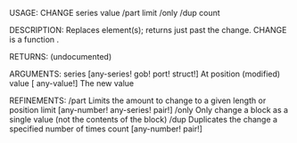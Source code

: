 USAGE:
     CHANGE series value /part limit /only /dup count

DESCRIPTION:
     Replaces element(s); returns just past the change.
     CHANGE is a function .

RETURNS:
    (undocumented)

ARGUMENTS:
    series [any-series! gob! port! struct!]
        At position (modified)
    value [<opt> any-value!]
        The new value

REFINEMENTS:
    /part
        Limits the amount to change to a given length or position
    limit [any-number! any-series! pair!]
    /only
        Only change a block as a single value (not the contents of the block)
    /dup
        Duplicates the change a specified number of times
    count [any-number! pair!]
